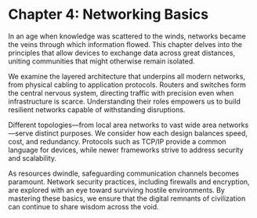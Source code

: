 # Chapter 4: Networking Basics

In an age when knowledge was scattered to the winds, networks became the veins through which information flowed. This chapter delves into the principles that allow devices to exchange data across great distances, uniting communities that might otherwise remain isolated.

We examine the layered architecture that underpins all modern networks, from physical cabling to application protocols. Routers and switches form the central nervous system, directing traffic with precision even when infrastructure is scarce. Understanding their roles empowers us to build resilient networks capable of withstanding disruptions.

Different topologies—from local area networks to vast wide area networks—serve distinct purposes. We consider how each design balances speed, cost, and redundancy. Protocols such as TCP/IP provide a common language for devices, while newer frameworks strive to address security and scalability.

As resources dwindle, safeguarding communication channels becomes paramount. Network security practices, including firewalls and encryption, are explored with an eye toward surviving hostile environments. By mastering these basics, we ensure that the digital remnants of civilization can continue to share wisdom across the void.
